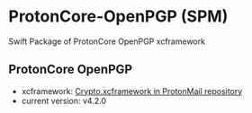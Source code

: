 # ProtonCore-OpenPGP (SPM)
Swift Package of ProtonCore OpenPGP xcframework

## ProtonCore OpenPGP

* xcframework: [Crypto.xcframework in ProtonMail repository](https://github.com/ProtonMail/ios-mail/tree/0cf31648fdb298ba83c8f1050776a75145db544d/ProtonMail/Pods/ProtonCore-Crypto/vendor/Crypto/Crypto.xcframework)
* current version: v4.2.0